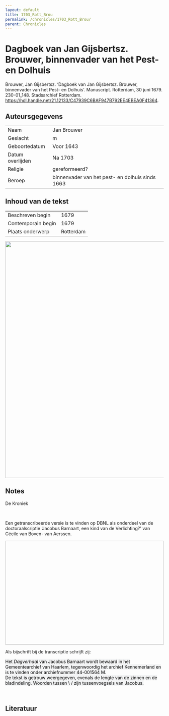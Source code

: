 ```yaml
---
layout: default
title: 1703_Rott_Brou
permalink: /chronicles/1703_Rott_Brou/
parent: Chronicles
--- 
```



# Dagboek van Jan Gijsbertsz. Brouwer, binnenvader van het Pest- en Dolhuis 

Brouwer, Jan Gijsbertsz. ‘Dagboek van Jan Gijsbertsz. Brouwer, binnenvader van het Pest- en Dolhuis’. Manuscript. Rotterdam, 30 juni 1679. 230-01_148. Stadsarchief Rotterdam. https://hdl.handle.net/21.12133/C47939C6BAF947B792EE4EBEA0F41364. 

## Auteursgegevens 

| | | 
| --------------- | --------------- | 
| Naam | Jan Brouwer | 
| Geslacht | m | 
 | Geboortedatum | Voor 1643 | 
| Datum overlijden | Na 1703 | 
| Religie | gereformeerd? | 
| Beroep | binnenvader van het pest- en dolhuis sinds 1663 | 

## Inhoud van de tekst 

| | | 
| --------------- | --------------- | 
| Beschreven begin | 1679 | 
| Contemporain begin | 1679 | 
| Plaats onderwerp | Rotterdam | 

[<img src="..\..\barplots_chronicles\1703_Rott_Brou.jpg" width="750"/>](..\..\barplots_chronicles\1703_Rott_Brou.jpg) 

## Notes 

<div data-schema-version="8"><p>De Kroniek</p>
<p>&nbsp;</p>
<p>Een getranscribeerde versie is te vinden op DBNL als onderdeel van de doctoraalscriptie 'Jacobus Barnaart, een kind van de Verlichting?' van Cécile van Boven- van Aerssen.</p>
<p><img alt="" data-attachment-key="XMKBAG3I" width="606" height="329"></p>
<p>Als bijschrift bij de transcriptie schrijft zij:</p>
<p><span style="color: #000000"><span style="background-color: #f3f4f5">Het&nbsp;</span></span><em><span style="color: #000000"><span style="background-color: #f3f4f5">Dagverhaal</span></span></em><span style="color: #000000"><span style="background-color: #f3f4f5">&nbsp;van Jacobus Barnaart wordt bewaard in het Gemeentearchief van Haarlem, tegenwoordig het archief Kennemerland en is te vinden onder archiefnummer 44-001564 M.<br>De tekst is getrouw weergegeven, evenals de lengte van de zinnen en de bladindeling. Woorden tussen \ / zijn tussenvoegsels van Jacobus.</span></span></p>
<p>&nbsp;</p>
</div> 

## Literatuur 

